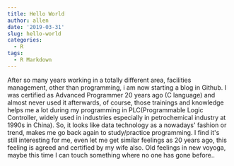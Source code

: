 ```yaml
---
title: Hello World
author: allen
date: '2019-03-31'
slug: hello-world
categories:
  - R
tags:
  - R Markdown
---
```


  After so many years working in a totally different area, facilities management, other than programming, i am now starting a blog in Github. I was certified as Advanced Programmer 20 years ago (C language) and almost never used it afterwards, of course, those trainings and knowledge helps me a lot during my programming in PLC(Programmable Logic Controller, widely used in industries especially in petrochemical industry at 1990s in China).
  So, it looks like data technology as a nowadays' fashion or trend, makes me go back again to study/practice programming. I find it's still interesting for me, even let me get similar feelings as 20 years ago, this feeling is agreed and certified by my wife also.
  Old feelings in new voyoga, maybe this time I can touch something where no one has gone before..